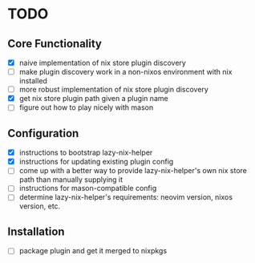 # TODO

## Core Functionality

- [x] naive implementation of nix store plugin discovery
- [ ] make plugin discovery work in a non-nixos environment with nix installed
- [ ] more robust implementation of nix store plugin discovery
- [x] get nix store plugin path given a plugin name
- [ ] figure out how to play nicely with mason

## Configuration

- [x] instructions to bootstrap lazy-nix-helper
- [x] instructions for updating existing plugin config
- [ ] come up with a better way to provide lazy-nix-helper's own nix store path than manually supplying it
- [ ] instructions for mason-compatible config
- [ ] determine lazy-nix-helper's requirements: neovim version, nixos version, etc.

## Installation

- [ ] package plugin and get it merged to nixpkgs
